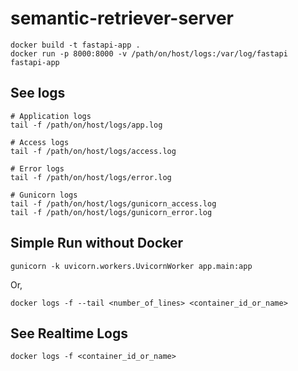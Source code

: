 # semantic-retriever-server

```commandline
docker build -t fastapi-app .
docker run -p 8000:8000 -v /path/on/host/logs:/var/log/fastapi fastapi-app
```

## See logs
```commandline
# Application logs
tail -f /path/on/host/logs/app.log

# Access logs
tail -f /path/on/host/logs/access.log

# Error logs
tail -f /path/on/host/logs/error.log

# Gunicorn logs
tail -f /path/on/host/logs/gunicorn_access.log
tail -f /path/on/host/logs/gunicorn_error.log
```

## Simple Run without Docker
```commandline
gunicorn -k uvicorn.workers.UvicornWorker app.main:app
```
Or,
```commandline
docker logs -f --tail <number_of_lines> <container_id_or_name>
```

## See Realtime Logs
```commandline
docker logs -f <container_id_or_name>
```